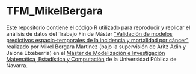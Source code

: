 # TFM_MikelBergara
Este repositorio contiene el código R utilizado para reproducir y replicar el análisis de datos del Trabajo Fin de Máster ["Validación de modelos predictivos espacio-temporales de la incidencia y mortalidad por cáncer"](https://github.com/spatialstatisticsupna/TFM_MikelBergara/blob/main/TFM_MikelBergara.pdf) realizado por Mikel Bergara Martinez (bajo la supervisión de Aritz Adin y Jaione Etxeberria) en el [Máster de Modelización e Investigación Matemática, Estadística y Computación](https://www.unavarra.es/sites/masteres/ciencias/modelizacion-invest-matematica/presentacion.html) de la Universidad Pública de Navarra.






